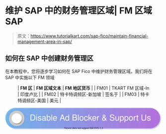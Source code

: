 # 维护 SAP 中的财务管理区域| FM 区域 SAP

> 原文：<https://www.tutorialkart.com/sap-fico/maintain-financial-management-area-in-sap/>

## 如何在 SAP 中创建财务管理区

在本教程中，您将逐步学习如何在 SAP Fico 中维护财务管理区域。我们将在 SAP 中实施以下 FM 领域

<figure class="wp-block-table">

| **FM 区** | **FM 区域文本** | **FM 地区货币** |
| FM01 | TKART FM 区域-In | 印度卢比 |
| FM02 | 特卡特调频区-新加坡 | 签名于 |
| FM03 | 特卡特调频区-美国 | 美元 |

</figure>

[![](img/925da31b32d6bc3827932f6c8afb11bb.png)](https://www.tutorialkart.com/)